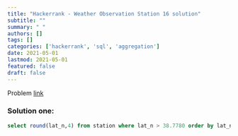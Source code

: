 ```yaml
---
title: "Hackerrank - Weather Observation Station 16 solution"
subtitle: ""
summary: " "
authors: []
tags: []
categories: ['hackerrank', 'sql', 'aggregation']
date: 2021-05-01
lastmod: 2021-05-01
featured: false
draft: false
---
```

Problem [link](https://www.hackerrank.com/challenges/weather-observation-station-16)

### Solution one:

```sql
select round(lat_n,4) from station where lat_n > 38.7780 order by lat_n limit 1;
```
